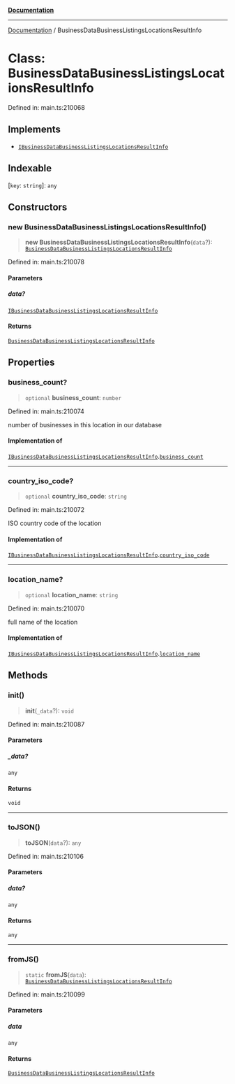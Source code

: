 [**Documentation**](../README.md)

***

[Documentation](../README.md) / BusinessDataBusinessListingsLocationsResultInfo

# Class: BusinessDataBusinessListingsLocationsResultInfo

Defined in: main.ts:210068

## Implements

- [`IBusinessDataBusinessListingsLocationsResultInfo`](../interfaces/IBusinessDataBusinessListingsLocationsResultInfo.md)

## Indexable

\[`key`: `string`\]: `any`

## Constructors

### new BusinessDataBusinessListingsLocationsResultInfo()

> **new BusinessDataBusinessListingsLocationsResultInfo**(`data`?): [`BusinessDataBusinessListingsLocationsResultInfo`](BusinessDataBusinessListingsLocationsResultInfo.md)

Defined in: main.ts:210078

#### Parameters

##### data?

[`IBusinessDataBusinessListingsLocationsResultInfo`](../interfaces/IBusinessDataBusinessListingsLocationsResultInfo.md)

#### Returns

[`BusinessDataBusinessListingsLocationsResultInfo`](BusinessDataBusinessListingsLocationsResultInfo.md)

## Properties

### business\_count?

> `optional` **business\_count**: `number`

Defined in: main.ts:210074

number of businesses in this location in our database

#### Implementation of

[`IBusinessDataBusinessListingsLocationsResultInfo`](../interfaces/IBusinessDataBusinessListingsLocationsResultInfo.md).[`business_count`](../interfaces/IBusinessDataBusinessListingsLocationsResultInfo.md#business_count)

***

### country\_iso\_code?

> `optional` **country\_iso\_code**: `string`

Defined in: main.ts:210072

ISO country code of the location

#### Implementation of

[`IBusinessDataBusinessListingsLocationsResultInfo`](../interfaces/IBusinessDataBusinessListingsLocationsResultInfo.md).[`country_iso_code`](../interfaces/IBusinessDataBusinessListingsLocationsResultInfo.md#country_iso_code)

***

### location\_name?

> `optional` **location\_name**: `string`

Defined in: main.ts:210070

full name of the location

#### Implementation of

[`IBusinessDataBusinessListingsLocationsResultInfo`](../interfaces/IBusinessDataBusinessListingsLocationsResultInfo.md).[`location_name`](../interfaces/IBusinessDataBusinessListingsLocationsResultInfo.md#location_name)

## Methods

### init()

> **init**(`_data`?): `void`

Defined in: main.ts:210087

#### Parameters

##### \_data?

`any`

#### Returns

`void`

***

### toJSON()

> **toJSON**(`data`?): `any`

Defined in: main.ts:210106

#### Parameters

##### data?

`any`

#### Returns

`any`

***

### fromJS()

> `static` **fromJS**(`data`): [`BusinessDataBusinessListingsLocationsResultInfo`](BusinessDataBusinessListingsLocationsResultInfo.md)

Defined in: main.ts:210099

#### Parameters

##### data

`any`

#### Returns

[`BusinessDataBusinessListingsLocationsResultInfo`](BusinessDataBusinessListingsLocationsResultInfo.md)
